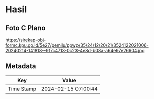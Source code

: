 # Hasil

## Foto C Plano

https://sirekap-obj-formc.kpu.go.id/5e27/pemilu/ppwp/35/24/12/20/21/3524122021006-20240214-141818--9f7c4713-0c23-4e8d-b08a-a64e97e26604.jpg


## Metadata

| Key        | Value               |
| ---------- | ------------------- |
| Time Stamp | 2024-02-15 07:00:44 |



